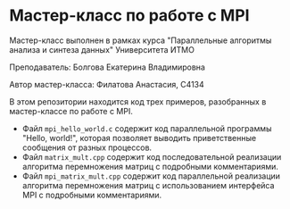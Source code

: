 # Мастер-класс по работе с MPI 
Мастер-класс выполнен в рамках курса "Параллельные алгоритмы анализа и синтеза данных" Университета ИТМО

Преподаватель: Болгова Екатерина Владимировна

Автор мастер-класса: Филатова Анастасия, С4134 

В этом репозитории находится код трех примеров, разобранных в мастер-классе по работе с MPI.
* Файл `mpi_hello_world.c` содержит код параллельной программы "Hello, world!", которая позволяет выводить приветственные сообщения от разных процессов.
* Файл `matrix_mult.cpp` содержит код последовательной реализации алгоритма перемножения матриц с подробными комментариями.
* Файл `mpi_matrix_mult.cpp` содержит код параллельной реализации алгоритма перемножения матриц с использованием интерфейса MPI с подробными комментариями.

